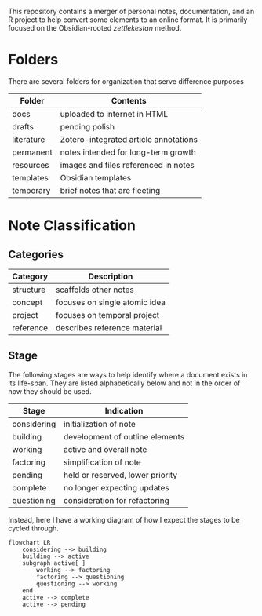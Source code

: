This repository contains a merger of personal notes, documentation, and an R project to help convert some elements to an online format. It is primarily focused on the Obsidian-rooted *zettlekestan* method.

# Folders

There are several folders for organization that serve difference purposes

| Folder | Contents |
| - | --- |
| docs | uploaded to internet in HTML |
| drafts | pending polish |
| literature | Zotero-integrated article annotations |
| permanent | notes intended for long-term growth |
| resources | images and files referenced in notes |
| templates | Obsidian templates |
| temporary | brief notes that are fleeting |

# Note Classification

## Categories

| Category | Description |
| - | --- |
| structure | scaffolds other notes |
| concept | focuses on single atomic idea |
| project | focuses on temporal project |
| reference | describes reference material |

## Stage

The following stages are ways to help identify where a document exists in its life-span. They are listed alphabetically below and not in the order of how they should be used.

| Stage | Indication |
| - | --- |
| considering | initialization of note |
| building | development of outline elements |
| working | active and overall note |
| factoring | simplification of note |
| pending | held or reserved, lower priority |
| complete | no longer expecting updates |
| questioning | consideration for refactoring |


Instead, here I have a working diagram of how I expect the stages to be cycled through.

```mermaid
flowchart LR
	considering --> building
	building --> active
	subgraph active[ ]
		working --> factoring
		factoring --> questioning
		questioning --> working
	end
	active --> complete
	active --> pending
```
